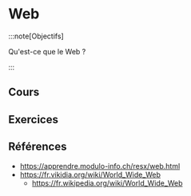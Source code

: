 # Web

:::note[Objectifs]

Qu'est-ce que le Web ?

:::

## Cours

<Reaveal name="3cci-webs-web" />

## Exercices

## Références

- https://apprendre.modulo-info.ch/resx/web.html
- https://fr.vikidia.org/wiki/World_Wide_Web
  - https://fr.wikipedia.org/wiki/World_Wide_Web
